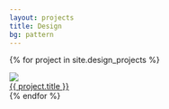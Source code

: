 ```yaml
---
layout: projects
title: Design
bg: pattern
---
```

{% for project in site.design_projects %}
  <div class="project">
    <img src="{{ project.thumbnail }}"/>
    <a class="overlay" href="{{ project.url }}">
      <div class="text"> {{ project.title }} </div>
    </a>
  </div>
{% endfor %}
